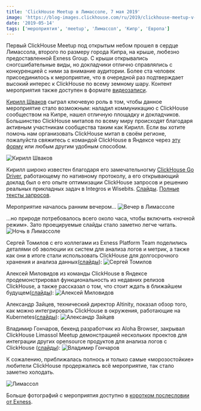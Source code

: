 ```yaml
---
title: 'ClickHouse Meetup в Лимассоле, 7 мая 2019'
image: 'https://blog-images.clickhouse.com/ru/2019/clickhouse-meetup-v-limassole-7-maya-2019/main.jpg'
date: '2019-05-14'
tags: ['мероприятия', 'meetup', 'Лимассол', 'Кипр', 'Европа']
---
```


Первый ClickHouse Meetup под открытым небом прошел в сердце Лимассола, второго по размеру города Кипра, на крыше, любезно предоставленной Exness Group. С крыши открывались сногсшибательные виды, но докладчики отлично справлялись с конкуренцией с ними за внимание аудитории. Более ста человек присоединилось к мероприятие, что в очередной раз подтверждает высокий интерес к ClickHouse по всему земному шару. Контент мероприятия также доступен в формате [видеозаписи](https://www.youtube.com/watch?v=_rpU-TvSfZ8).

[Кирилл Шваков](https://github.com/kshvakov) сыграл ключевую роль в том, чтобы данное мероприятие стало возможным: наладил коммуникацию с ClickHouse сообществом на Кипре, нашел отличную площадку и докладчиков. Большинство ClickHouse митапов по всему миру происходят благодаря активным участникам сообщества таким как Кирилл. Если вы хотите помочь нам организовать ClickHouse митап в своём регионе, пожалуйста свяжитесь с командой ClickHouse в Яндексе через [эту форму](https://clickhouse.com/#meet) или любым другим удобным способом.

![Кирилл Шваков](https://blog-images.clickhouse.com/ru/2019/clickhouse-meetup-v-limassole-7-maya-2019/1.jpg)

Кирилл широко известен благодаря его замечательногму [ClickHouse Go Driver](https://github.com/clickhouse/clickhouse-go), работающему по нативному протоколу, а его открывающий доклад был о его опыте оптимизации ClickHouse запросов и решению реальных прикладных задач в Integros и Wisebits. [Слайды](https://presentations.clickhouse.com/meetup22/strategies.pdf). [Полные тексты запросов](https://github.com/kshvakov/ClickHouse-Meetup-Exness).

Мероприятие началось ранним вечером…
![Вечер в Лимассоле](https://blog-images.clickhouse.com/ru/2019/clickhouse-meetup-v-limassole-7-maya-2019/2.jpg)

…но природе потребовалось всего около часа, чтобы включить «ночной режим». Зато проецируемые слайды стало заметно легче читать.
![Ночь в Лимассоле](https://blog-images.clickhouse.com/ru/2019/clickhouse-meetup-v-limassole-7-maya-2019/3.jpg)

Сергей Томилов с его коллегами из Exness Platform Team поделились деталями об эволюции их систем для анализа логов и метрик, а также как они в итоге стали использовать ClickHouse для долгосрочного хранения и анализа данных([слайды](https://presentations.clickhouse.com/meetup22/exness.pdf)):
![Сергей Томилов](https://blog-images.clickhouse.com/ru/2019/clickhouse-meetup-v-limassole-7-maya-2019/4.jpg)

Алексей Миловидов из команды ClickHouse в Яндексе продемонстрировал функциональность из недавних релизов ClickHouse, а также рассказал о том, что стоит ждать в ближайшем будущем([слайды](https://presentations.clickhouse.com/meetup22/new_features/)):
![Алексей Миловидов](https://blog-images.clickhouse.com/ru/2019/clickhouse-meetup-v-limassole-7-maya-2019/5.jpg)

Александр Зайцев, технический директор Altinity, показал обзор того, как можно интегрировать ClickHouse в окружения, работающие на Kubernetes([слайды](https://presentations.clickhouse.com/meetup22/kubernetes.pdf)):
![Александр Зайцев](https://blog-images.clickhouse.com/ru/2019/clickhouse-meetup-v-limassole-7-maya-2019/6.jpg)

Владимир Гончаров, бекенд разработчик из Aloha Browser, закрывал ClickHouse Limassol Meetup демонстрацией нескольких проектов для интеграции других opensource продуктов для анализа логов с ClickHouse ([слайды](https://presentations.clickhouse.com/meetup22/aloha.pdf)):
![Владимир Гончаров](https://blog-images.clickhouse.com/ru/2019/clickhouse-meetup-v-limassole-7-maya-2019/7.jpg)

К сожалению, приближалась полнось и только самые «морозостойкие» любители ClickHouse продержались всё мероприятие, так стало заметно холодать.

![Лимассол](https://blog-images.clickhouse.com/ru/2019/clickhouse-meetup-v-limassole-7-maya-2019/8.jpg)

Больше фотографий с мероприятия доступно в [коротком послесловии от Exness](https://www.facebook.com/events/386638262181785/permalink/402167077295570/).
